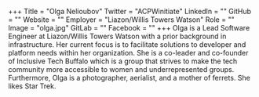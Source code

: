 +++
Title = "Olga Nelioubov"
Twitter = "ACPWinitiate"
LinkedIn = ""
GitHub = ""
Website = ""
Employer = "Liazon/Willis Towers Watson"
Role = ""
Image = "olga.jpg"
GitLab = ""
Facebook = ""
+++
Olga is a Lead Software Engineer at Liazon/Willis Towers Watson with a prior background in infrastructure. Her current focus is to facilitate solutions to developer and platform needs within her organization. She is a co-leader and co-founder of Inclusive Tech Buffalo which is a group that strives to make the tech community more accessible to women and underrepresented groups. Furthermore, Olga is a photographer, aerialist, and a mother of ferrets. She likes Star Trek.